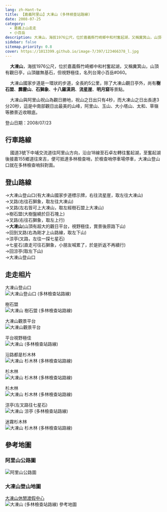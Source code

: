 ```yaml
---
lang: zh-Hant-tw
title: 【嘉義阿里山】大凍山 (多林檢查站路線)
date: 2008-07-25
category: 
  - 嘉義上山走走
  - 小百岳
description: 大凍山，海拔1976公尺，位於嘉義縣竹崎鄉中和村奮起湖，又稱糞箕山，山頂有觀日亭，山頂雖無基石，但視野極佳，名列台灣小百岳#060。 大凍山國家步道是一環狀的步道，全長約5公里，除了大凍山觀日亭外，尚有樹石盟、霹靂山、石獅象、十八羅漢洞、流星崖、明月窟等景點。 大凍山與阿里山祝山為觀日勝地，祝山之日出只有4秒，而大凍山之日出長達3分20秒，這是中南部觀日出最美的山峰，阿里山、玉山、大小塔山、太和、草嶺等勝景近收眼底。
sidebar: false
sitemap.priority: 0.8
cover: https://1013399.github.io/image-7/397/123466378_l.jpg
---
```


    **大凍山**，海拔1976公尺，位於嘉義縣竹崎鄉中和村奮起湖，又稱糞箕山，山頂有觀日亭，山頂雖無基石，但視野極佳，名列台灣小百岳#060。  

    大凍山國家步道是一環狀的步道，全長約5公里，除了大凍山觀日亭外，尚有**樹石盟**、**霹靂山**、**石獅象**、**十八羅漢洞**、**流星崖**、**明月窟**等景點。  

<!-- more -->

    大凍山與阿里山祝山為觀日勝地，祝山之日出只有4秒，而大凍山之日出長達3分20秒，這是中南部觀日出最美的山峰，阿里山、玉山、大小塔山、太和、草嶺等勝景近收眼底。

登山日期：2008/07/23

## 行車路線
    國道3號下中埔交流道往阿里山方向，沿台18線至石卓左轉往奮起湖，至奮起湖後接嘉155鄉道往來吉，便可抵達多林檢查哨，於檢查哨停車場停車，大凍山登山口就在多林檢查哨斜對面。

## 登山路線
→大凍山登山口(有大凍山國家步道標示牌，右往流星崖，取左往大凍山)  
→叉路(右往石獅象，取左往大凍山)  
→叉路(左右皆可上大凍山，取左經樹石盟上大凍山)  
→樹石盟(大樹盤繞於巨石塊上)  
→叉路(右往石獅象，取左上行)  
→**大凍山**(山頂有超大的觀日平台，視野極佳，賞景後原路下山)  
→回到叉路(右為剛才上山路線，取左下山)  
→涼亭(叉路，左往一探七星石)  
→七星石(直走可往石獅象，小朋友喊累了，於是折返不再續行)  
→回涼亭(取左下山)  
→大凍山登山口

## 走走相片
大凍山登山口  
![大凍山登山口 (多林檢查站路線)](https://1013399.github.io/image-7/397/123466395_l.jpg)

樹石盟  
![大凍山 樹石盟 (多林檢查站路線)](https://1013399.github.io/image-7/397/123466376_l.jpg)

大凍山觀景平台  
![大凍山觀景平台](https://1013399.github.io/image-7/397/123466377_l.jpg)

平台視野極佳  
![大凍山 (多林檢查站路線)](https://1013399.github.io/image-7/397/123466378_l.jpg)

沿路都是杉木林  
![大凍山 杉木林 (多林檢查站路線)](https://1013399.github.io/image-7/397/123466381_l.jpg)

杉木林  
![大凍山 杉木林 (多林檢查站路線)](https://1013399.github.io/image-7/397/123466389_l.jpg)

杉木林  
![大凍山 杉木林 (多林檢查站路線)](https://1013399.github.io/image-7/397/123466393_l.jpg)

涼亭(左叉路往七星石)  
![大凍山 涼亭 (多林檢查站路線)](https://1013399.github.io/image-7/397/123466394_l.jpg)

迷霧杉木林  
![大凍山 杉木林 (多林檢查站路線)](https://1013399.github.io/image-7/397/123466398_l.jpg)


## 參考地圖

### 阿里山公路圖  
![阿里山公路圖](https://1013399.github.io/image-7/397/123466411_l.jpg)

### 大凍山登山地圖
[大凍山休閒渡假中心](http://www.thetea.com.tw/)  
![大凍山 (多林檢查站路線) 參考地圖](https://1013399.github.io/image-7/397/123466417_l.jpg)